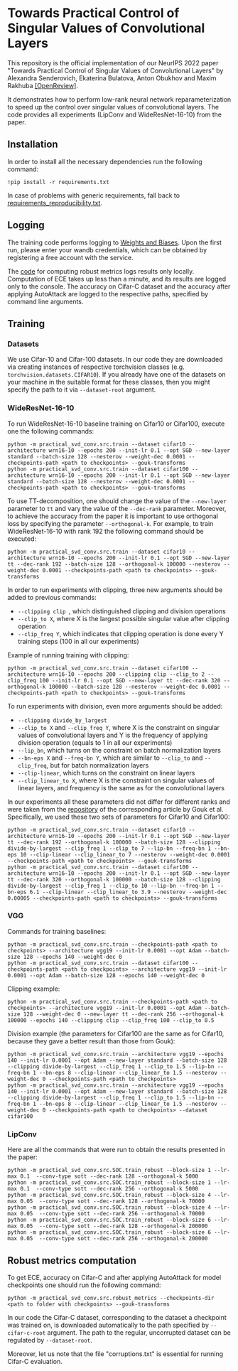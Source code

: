 # Towards Practical Control of Singular Values of Convolutional Layers

This repository is the official implementation of our NeurIPS 2022 paper "Towards Practical Control of Singular Values of Convolutional Layers" by Alexandra Senderovich, Ekaterina Bulatova, Anton Obukhov and Maxim Rakhuba [[OpenReview]](http://openreview.net/forum?id=T5TtjbhlAZH).

It demonstrates how to perform low-rank neural network reparameterization to speed up the control over singular values of convolutional layers. The code provides all experiments (LipConv and WideResNet-16-10) from the paper.

## Installation

In order to install all the necessary dependencies run the following command:

```
!pip install -r requirements.txt
```

In case of problems with generic requirements, fall back to 
[requirements_reproducibility.txt](requirements_reproducibility.txt).

## Logging

The training code performs logging to [Weights and Biases](wandb.ai). Upon the first run, please enter your wandb credentials, which can be obtained by registering a free account 
with the service.

The [code](src/robust_metrics.py) for computing robust metrics logs results only locally. Computation of ECE takes up less than a minute, and its results are logged only to the console. The accuracy on Cifar-C dataset and the accuracy after applying AutoAttack are logged to the respective paths, specified by command line arguments.

## Training

### Datasets
We use Cifar-10 and Cifar-100 datasets. In our code they are downloaded via creating instances of respective torchvision classes (e.g. ```torchvision.datasets.CIFAR10```). If you already have one of the datasets on your machine in the suitable format for these classes, then you might specify the path to it via ```--dataset-root``` argument.

### WideResNet-16-10

To run WideResNet-16-10 baseline training on Cifar10 or Cifar100, execute one the following commands:

```shell
python -m practical_svd_conv.src.train --dataset cifar10 --architecture wrn16-10 --epochs 200 --init-lr 0.1 --opt SGD --new-layer standard --batch-size 128 --nesterov --weight-dec 0.0001 --checkpoints-path <path to checkpoints> --gouk-transforms
python -m practical_svd_conv.src.train --dataset cifar100 --architecture wrn16-10 --epochs 200 --init-lr 0.1 --opt SGD --new-layer standard --batch-size 128 --nesterov --weight-dec 0.0001 --checkpoints-path <path to checkpoints> --gouk-transforms
```

To use TT-decomposition, one should change the value of the ```--new-layer``` parameter to ```tt``` and vary the value of the ```--dec-rank``` parameter. Moreover, to achieve the accuracy from the paper it is important to use orthogonal loss by specifying the parameter ```--orthogonal-k```. For example, to train WideResNet-16-10 with rank 192 the following command should be executed:

```shell
python -m practical_svd_conv.src.train --dataset cifar10 --architecture wrn16-10 --epochs 200 --init-lr 0.1 --opt SGD --new-layer tt --dec-rank 192 --batch-size 128 --orthogonal-k 100000 --nesterov --weight-dec 0.0001 --checkpoints-path <path to checkpoints> --gouk-transforms
```

In order to run experiments with clipping, three new arguments should be added to previous commands:
* ```--clipping clip ```, which distinguished clipping and division operations
* ```--clip_to X```, where X is the largest possible singular value after clipping operation
* ```--clip_freq Y```, which indicates that clipping operation is done every Y training steps (100 in all our experiments)

Example of running training with clipping:

```shell
python -m practical_svd_conv.src.train --dataset cifar100 --architecture wrn16-10 --epochs 200 --clipping clip --clip_to 2 --clip_freq 100 --init-lr 0.1 --opt SGD --new-layer tt --dec-rank 320 --orthogonal-k 100000 --batch-size 128 --nesterov --weight-dec 0.0001 --checkpoints-path <path to checkpoints> --gouk-transforms
```

To run experiments with division, even more arguments should be added:
* ```--clipping divide_by_largest```
* ```--clip_to X``` and ```--clip_freq Y```, where X is the constraint on singular values of convolutional layers and Y is the frequency of applying division operation (equals to 1 in all our experiments)
* ```--lip_bn```, which turns on the constraint on batch normalization layers
* ```--bn-eps X``` and ```--freq-bn Y```, which are similar to ```--clip_to``` and ```--clip_freq```, but for batch normalization layers
* ```--clip-linear```, which turns on the constraint on linear layers 
* ```--clip_linear_to X```, where X is the constraint on singular values of linear layers, and frequency is the same as for the convolutional layers

In our experiments all these parameters did not differ for different ranks and were taken from the [repository](https://github.com/henrygouk/keras-lipschitz-networks) of the corresponding article by Gouk et al. Specifically, we used these two sets of parameters for Cifar10 and Cifar100:
```shell
python -m practical_svd_conv.src.train --dataset cifar10 --architecture wrn16-10 --epochs 200 --init-lr 0.1 --opt SGD --new-layer tt --dec-rank 192 --orthogonal-k 100000 --batch-size 128 --clipping divide-by-largest --clip_freq 1 --clip_to 7 --lip-bn --freq-bn 1 --bn-eps 10 --clip-linear --clip_linear_to 7 --nesterov --weight-dec 0.0001 --checkpoints-path <path to checkpoints> --gouk-transforms
python -m practical_svd_conv.src.train --dataset cifar100 --architecture wrn16-10 --epochs 200 --init-lr 0.1 --opt SGD --new-layer tt --dec-rank 320 --orthogonal-k 100000 --batch-size 128 --clipping divide-by-largest --clip_freq 1 --clip_to 10 --lip-bn --freq-bn 1 --bn-eps 6.1 --clip-linear --clip_linear_to 3.9 --nesterov --weight-dec 0.00005 --checkpoints-path <path to checkpoints> --gouk-transforms
```

### VGG
Commands for training baselines:
```shell
python -m practical_svd_conv.src.train --checkpoints-path <path to checkpoints> --architecture vgg19 --init-lr 0.0001 --opt Adam --batch-size 128 --epochs 140 --weight-dec 0
python -m practical_svd_conv.src.train --dataset cifar100 --checkpoints-path <path to checkpoints> --architecture vgg19 --init-lr 0.0001 --opt Adam --batch-size 128 --epochs 140 --weight-dec 0
```

Clipping example:
```shell
python -m practical_svd_conv.src.train --checkpoints-path <path to checkpoints> --architecture vgg19 --init-lr 0.0001 --opt Adam --batch-size 128 --weight-dec 0 --new-layer tt --dec-rank 256 --orthogonal-k 100000 --epochs 140 --clipping clip --clip_freq 100 --clip_to 0.5
```

Division example (the parameters for Cifar100 are the same as for Cifar10, because they gave a better result than those from Gouk):
```shell
python -m practical_svd_conv.src.train --architecture vgg19 --epochs 140 --init-lr 0.0001 --opt Adam --new-layer standard --batch-size 128 --clipping divide-by-largest --clip_freq 1 --clip_to 1.5 --lip-bn --freq-bn 1 --bn-eps 8 --clip-linear --clip_linear_to 1.5 --nesterov --weight-dec 0 --checkpoints-path <path to checkpoints>
python -m practical_svd_conv.src.train --architecture vgg19 --epochs 140 --init-lr 0.0001 --opt Adam --new-layer standard --batch-size 128 --clipping divide-by-largest --clip_freq 1 --clip_to 1.5 --lip-bn --freq-bn 1 --bn-eps 8 --clip-linear --clip_linear_to 1.5 --nesterov --weight-dec 0 --checkpoints-path <path to checkpoints> --dataset cifar100
```

### LipConv
Here are all the commands that were run to obtain the results presented in the paper:
```shell
python -m practical_svd_conv.src.SOC.train_robust --block-size 1 --lr-max 0.1  --conv-type sott --dec-rank 128 --orthogonal-k 5000
python -m practical_svd_conv.src.SOC.train_robust --block-size 1 --lr-max 0.1  --conv-type sott --dec-rank 256 --orthogonal-k 5000
python -m practical_svd_conv.src.SOC.train_robust --block-size 4 --lr-max 0.05  --conv-type sott --dec-rank 128 --orthogonal-k 70000
python -m practical_svd_conv.src.SOC.train_robust --block-size 4 --lr-max 0.05  --conv-type sott --dec-rank 256 --orthogonal-k 70000
python -m practical_svd_conv.src.SOC.train_robust --block-size 6 --lr-max 0.05  --conv-type sott --dec-rank 128 --orthogonal-k 200000
python -m practical_svd_conv.src.SOC.train_robust --block-size 6 --lr-max 0.05  --conv-type sott --dec-rank 256 --orthogonal-k 200000
```

## Robust metrics computation
To get ECE, accuracy on Cifar-C and after applying AutoAttack for model checkpoints one should run the following command:
```shell
python -m practical_svd_conv.src.robust_metrics --checkpoints-dir <path to folder with checkpoints> --gouk-transforms
```

In our code the Cifar-C dataset, corresponding to the dataset a checkpoint was trained on, is downloaded automatically to the path specified by ```--cifar-c-root``` argument. The path to the regular, uncorrupted dataset can be regulated by ```--dataset-root```.

Moreover, let us note that the file "corruptions.txt" is essential for running Cifar-C evaluation.